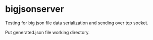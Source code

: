 # bigjsonserver
Testing for big json file data serialization and sending over tcp socket.

Put generated.json file working directory.
